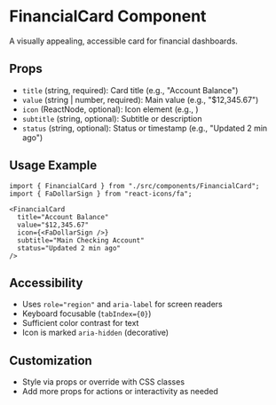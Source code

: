 # FinancialCard Component

A visually appealing, accessible card for financial dashboards.

## Props
- `title` (string, required): Card title (e.g., "Account Balance")
- `value` (string | number, required): Main value (e.g., "$12,345.67")
- `icon` (ReactNode, optional): Icon element (e.g., <DollarIcon />)
- `subtitle` (string, optional): Subtitle or description
- `status` (string, optional): Status or timestamp (e.g., "Updated 2 min ago")

## Usage Example
```tsx
import { FinancialCard } from "./src/components/FinancialCard";
import { FaDollarSign } from "react-icons/fa";

<FinancialCard
  title="Account Balance"
  value="$12,345.67"
  icon={<FaDollarSign />}
  subtitle="Main Checking Account"
  status="Updated 2 min ago"
/>
```

## Accessibility
- Uses `role="region"` and `aria-label` for screen readers
- Keyboard focusable (`tabIndex={0}`)
- Sufficient color contrast for text
- Icon is marked `aria-hidden` (decorative)

## Customization
- Style via props or override with CSS classes
- Add more props for actions or interactivity as needed
